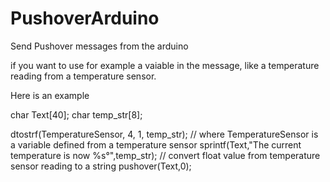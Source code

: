 PushoverArduino
===============

Send Pushover messages from the arduino

if you want to use for example a vaiable in the message, like a temperature reading from a temperature sensor.

Here is an example

char Text[40];
char temp_str[8];

dtostrf(TemperatureSensor, 4, 1, temp_str); // where TemperatureSensor is a variable defined from a temperature sensor
sprintf(Text,"The current temperature is now %s°",temp_str); // convert float value from temperature sensor reading to a string
pushover(Text,0);

